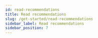 ```yaml
---
id: read-recommendations
title: Read recommendations
slug: /get-started/read-recommendations
sidebar_label: Read recommendations
sidebar_position: 7
---
```

